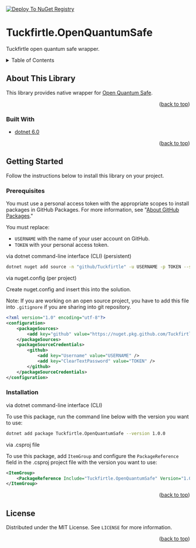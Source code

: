 <div id="top"></div>

[![Deploy To NuGet Registry](https://github.com/Tuckfirtle/Tuckfirtle.OpenQuantumSafe/actions/workflows/build_oqs.yml/badge.svg)](https://github.com/Tuckfirtle/Tuckfirtle.OpenQuantumSafe/actions/workflows/build_oqs.yml)


# Tuckfirtle.OpenQuantumSafe
Tuckfirtle open quantum safe wrapper.

<details>
  <summary>Table of Contents</summary>
  <ol>
    <li>
      <a href="#about-the-project">About The Project</a>
      <ul>
        <li><a href="#built-with">Built With</a></li>
      </ul>
    </li>
    <li>
      <a href="#getting-started">Getting Started</a>
      <ul>
        <li><a href="#prerequisites">Prerequisites</a></li>
        <li><a href="#installation">Installation</a></li>
      </ul>
    </li>
    <li><a href="#license">License</a></li>
  </ol>
</details>

## About This Library

This library provides native wrapper for [Open Quantum Safe](https://openquantumsafe.org/).

<p align="right">(<a href="#top">back to top</a>)</p>

### Built With

* [dotnet 6.0](https://dotnet.microsoft.com/download/dotnet/6.0)

<p align="right">(<a href="#top">back to top</a>)</p>

## Getting Started

Follow the instructions below to install this library on your project.

### Prerequisites

You must use a personal access token with the appropriate scopes to install packages in GitHub Packages. For more information, see "[About GitHub Packages](https://docs.github.com/en/packages/learn-github-packages/about-github-packages#authenticating-to-github-packages)."

You must replace:
* `USERNAME` with the name of your user account on GitHub.
* `TOKEN` with your personal access token.

via dotnet command-line interface (CLI) (persistent)

```sh
dotnet nuget add source -n "github/Tuckfirtle" -u USERNAME -p TOKEN --store-password-in-clear-text https://nuget.pkg.github.com/Tuckfirtle/index.json
```

via nuget.config (per project)

Create nuget.config and insert this into the solution.

Note: If you are working on an open source project, you have to add this file into `.gitignore` if you are sharing into git repository.

```xml
<?xml version="1.0" encoding="utf-8"?>
<configuration>
    <packageSources>
        <add key="github" value="https://nuget.pkg.github.com/Tuckfirtle/index.json" />
    </packageSources>
    <packageSourceCredentials>
        <github>
            <add key="Username" value="USERNAME" />
            <add key="ClearTextPassword" value="TOKEN" />
        </github>
    </packageSourceCredentials>
</configuration>
```

### Installation

via dotnet command-line interface (CLI)

To use this package, run the command line below with the version you want to use:

```sh
dotnet add package Tuckfirtle.OpenQuantumSafe --version 1.0.0
```

via .csproj file

To use this package, add `ItemGroup` and configure the `PackageReference` field in the .csproj project file with the version you want to use:

```xml
<ItemGroup>
    <PackageReference Include="Tuckfirtle.OpenQuantumSafe" Version="1.0.0" />
</ItemGroup>
```

<p align="right">(<a href="#top">back to top</a>)</p>

## License

Distributed under the MIT License. See `LICENSE` for more information.

<p align="right">(<a href="#top">back to top</a>)</p>
